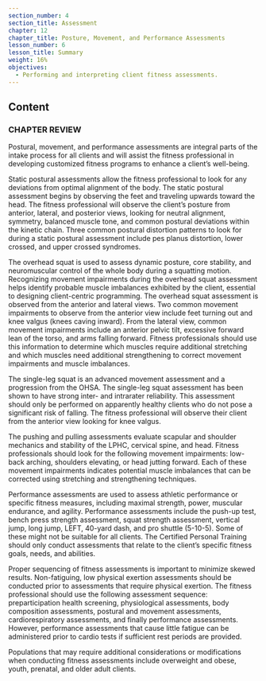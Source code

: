 ```yaml
---
section_number: 4
section_title: Assessment
chapter: 12
chapter_title: Posture, Movement, and Performance Assessments
lesson_number: 6
lesson_title: Summary
weight: 16%
objectives:
  - Performing and interpreting client fitness assessments.
---
```


## Content
### CHAPTER REVIEW

Postural, movement, and performance assessments are integral parts of the intake process for all clients and will assist the fitness professional in developing customized fitness programs to enhance a client’s well-being.

Static postural assessments allow the fitness professional to look for any deviations from optimal alignment of the body. The static postural assessment begins by observing the feet and traveling upwards toward the head. The fitness professional will observe the client’s posture from anterior, lateral, and posterior views, looking for neutral alignment, symmetry, balanced muscle tone, and common postural deviations within the kinetic chain. Three common postural distortion patterns to look for during a static postural assessment include pes planus distortion, lower crossed, and upper crossed syndromes.

The overhead squat is used to assess dynamic posture, core stability, and neuromuscular control of the whole body during a squatting motion. Recognizing movement impairments during the overhead squat assessment helps identify probable muscle imbalances exhibited by the client, essential to designing client-centric programming. The overhead squat assessment is observed from the anterior and lateral views. Two common movement impairments to observe from the anterior view include feet turning out and knee valgus (knees caving inward). From the lateral view, common movement impairments include an anterior pelvic tilt, excessive forward lean of the torso, and arms falling forward. Fitness professionals should use this information to determine which muscles require additional stretching and which muscles need additional strengthening to correct movement impairments and muscle imbalances.

The single-leg squat is an advanced movement assessment and a progression from the OHSA. The single-leg squat assessment has been shown to have strong inter- and intrarater reliability. This assessment should only be performed on apparently healthy clients who do not pose a significant risk of falling. The fitness professional will observe their client from the anterior view looking for knee valgus.

The pushing and pulling assessments evaluate scapular and shoulder mechanics and stability of the LPHC, cervical spine, and head. Fitness professionals should look for the following movement impairments: low-back arching, shoulders elevating, or head jutting forward. Each of these movement impairments indicates potential muscle imbalances that can be corrected using stretching and strengthening techniques.

Performance assessments are used to assess athletic performance or specific fitness measures, including maximal strength, power, muscular endurance, and agility. Performance assessments include the push-up test, bench press strength assessment, squat strength assessment, vertical jump, long jump, LEFT, 40-yard dash, and pro shuttle (5-10-5). Some of these might not be suitable for all clients. The Certified Personal Training should only conduct assessments that relate to the client’s specific fitness goals, needs, and abilities.

Proper sequencing of fitness assessments is important to minimize skewed results. Non-fatiguing, low physical exertion assessments should be conducted prior to assessments that require physical exertion. The fitness professional should use the following assessment sequence: preparticipation health screening, physiological assessments, body composition assessments, postural and movement assessments, cardiorespiratory assessments, and finally performance assessments. However, performance assessments that cause little fatigue can be administered prior to cardio tests if sufficient rest periods are provided.

Populations that may require additional considerations or modifications when conducting fitness assessments include overweight and obese, youth, prenatal, and older adult clients.